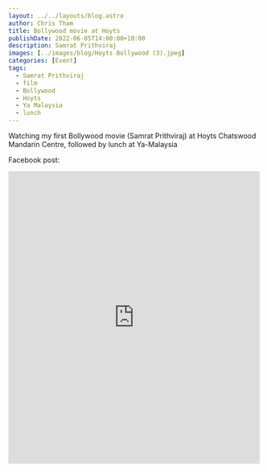 ```yaml
---
layout: ../../layouts/blog.astro
author: Chris Tham
title: Bollywood movie at Hoyts
publishDate: 2022-06-05T14:00:00+10:00
description: Samrat Prithviraj
images: [../images/blog/Hoyts Bollywood (3).jpeg]
categories: [Event]
tags:
  - Samrat Prithviraj
  - film
  - Bollywood
  - Hoyts
  - Ya Malaysia
  - lunch
---
```


Watching my first Bollywood movie (Samrat Prithviraj) at Hoyts Chatswood Mandarin Centre, followed by lunch at Ya-Malaysia

Facebook post:

<iframe src="https://www.facebook.com/plugins/post.php?href=https%3A%2F%2Fwww.facebook.com%2Fchris1.tham%2Fposts%2Fpfbid0sWh9rxA2Gdnjs1BzS85F14bR7HDgozbAaUDnxsWrDTFrShbzueSux3eJeHVmNH25l&show_text=true&width=500" width="500" height="582" style="border:none;overflow:hidden" scrolling="no" frameborder="0" allowfullscreen="true" allow="autoplay; clipboard-write; encrypted-media; picture-in-picture; web-share"></iframe>

